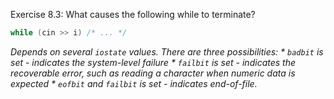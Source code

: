 Exercise 8.3: What causes the following while to terminate?
```c++
while (cin >> i) /* ... */
```
_Depends on several `iostate` values._
_There are three possibilities:_
_* `badbit` is set - indicates the system-level failure_
_* `failbit` is set - indicates the recoverable error, such as reading a character when numeric data is expected_
_* `eofbit` and `failbit` is set - indicates end-of-file._